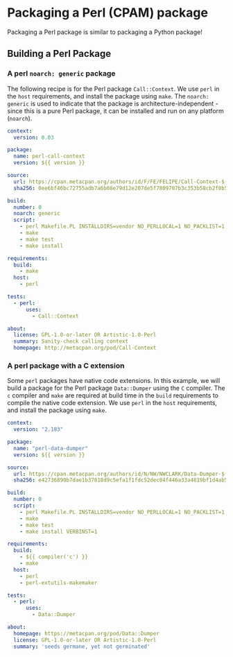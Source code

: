 # Packaging a Perl (CPAM) package

Packaging a Perl package is similar to packaging a Python package!

## Building a Perl Package

### A perl `noarch: generic` package

The following recipe is for the Perl package `Call::Context`. We use `perl` in the `host` requirements, and install the package using `make`.
The `noarch: generic` is used to indicate that the package is architecture-independent - since this is a pure Perl package, it can be installed and run on any platform (`noarch`).

```yaml title="recipe.yaml"
context:
  version: 0.03

package:
  name: perl-call-context
  version: ${{ version }}

source:
  url: https://cpan.metacpan.org/authors/id/F/FE/FELIPE/Call-Context-${{ version }}.tar.gz
  sha256: 0ee6bf46bc72755adb7a6b08e79d12e207de5f7809707b3c353b58cb2f0b5a26

build:
  number: 0
  noarch: generic
  script:
    - perl Makefile.PL INSTALLDIRS=vendor NO_PERLLOCAL=1 NO_PACKLIST=1
    - make
    - make test
    - make install

requirements:
  build:
    - make
  host:
    - perl

tests:
  - perl:
      uses:
        - Call::Context

about:
  license: GPL-1.0-or-later OR Artistic-1.0-Perl
  summary: Sanity-check calling context
  homepage: http://metacpan.org/pod/Call-Context
```

### A perl package with a C extension

Some `perl` packages have native code extensions. In this example, we will build a package for the Perl package `Data::Dumper` using the `C` compiler.
The `c` compiler and `make` are required at build time in the `build` requirements to compile the native code extension.
We use `perl` in the `host` requirements, and install the package using `make`.

```yaml title="recipe.yaml"
context:
  version: "2.183"

package:
  name: "perl-data-dumper"
  version: ${{ version }}

source:
  url: https://cpan.metacpan.org/authors/id/N/NW/NWCLARK/Data-Dumper-${{ version }}.tar.gz
  sha256: e42736890b7dae1b37818d9c5efa1f1fdc52dec04f446a33a4819bf1d4ab5ad3

build:
  number: 0
  script:
    - perl Makefile.PL INSTALLDIRS=vendor NO_PERLLOCAL=1 NO_PACKLIST=1
    - make
    - make test
    - make install VERBINST=1

requirements:
  build:
    - ${{ compiler('c') }}
    - make
  host:
    - perl
    - perl-extutils-makemaker

tests:
  - perl:
      uses:
        - Data::Dumper

about:
  homepage: https://metacpan.org/pod/Data::Dumper
  license: GPL-1.0-or-later OR Artistic-1.0-Perl
  summary: 'seeds germane, yet not germinated'
```
